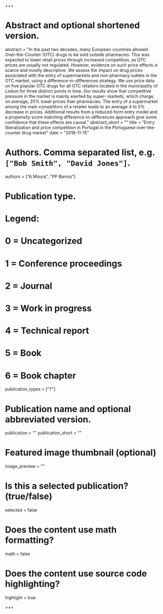 +++
# Abstract and optional shortened version.
abstract = "In the past two decades, many European countries allowed Over-the-Counter (OTC) drugs to be sold outside pharmacies. This was expected to lower retail prices through increased competition, as OTC prices are usually not regulated. However, evidence on such price effects is scarce and mostly descriptive.
We assess the impact on drug prices associated with the entry of supermarkets and non-pharmacy outlets in the OTC market, using a difference-in-differences strategy. We use price data on five popular OTC drugs for all OTC retailers located in the municipality of Lisbon for three distinct points in time.
Our results show that competitive pressure in the market is mainly exerted by super- markets, which charge, on average, 20% lower prices than pharmacies. The entry of a supermarket among the main competitors of a retailer leads to an average 4 to 5% decrease in prices. Additional results from a reduced-form entry model and a propensity score matching difference-in-differences approach give some confidence that these effects are causal."
abstract_short = ""
title = "Entry liberalization and price competition in Portugal in the Portuguese over-the-counter drug market"
date = "2018-11-15"

# Authors. Comma separated list, e.g. `["Bob Smith", "David Jones"]`.
authors = ["A Moura", "PP Barros"]

# Publication type.
# Legend:
# 0 = Uncategorized
# 1 = Conference proceedings
# 2 = Journal
# 3 = Work in progress
# 4 = Technical report
# 5 = Book
# 6 = Book chapter
publication_types = ["7"]

# Publication name and optional abbreviated version.
publication = ""
publication_short = ""
              
# Featured image thumbnail (optional)
image_preview = ""

# Is this a selected publication? (true/false)
selected = false

# Does the content use math formatting?
math = false

# Does the content use source code highlighting?
highlight = true


+++

